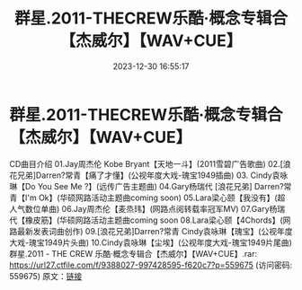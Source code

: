 ﻿---
title: 群星.2011-THECREW乐酷·概念专辑合【杰威尔】【WAV+CUE】
date: 2023-12-30 16:55:17
categories: WAV车载音乐、镜像
tags: 华语中文
---
# 群星.2011-THECREW乐酷·概念专辑合【杰威尔】【WAV+CUE】

CD曲目介绍
01.Jay周杰伦 Kobe Bryant【天地一斗】(2011雪碧广告歌曲)
02.[浪花兄弟]Darren?常青【痛了才懂】(公视年度大戏-瑰宝1949插曲)
03. Cindy袁咏琳【Do You See Me ?】(远传广告主题曲)
04.Gary杨瑞代 [浪花兄弟] Darren?常青【I'm Ok】(华硕网路活动主题曲coming soon)
05.Lara梁心颐【我没有】(超人气数位单曲)
06.Jay周杰伦【麦烝玮】(网路点阅转载率冠军MV)
07.Gary杨瑞代【橡皮筋】(华硕网路活动主题曲coming soon
08.Lara梁心颐【4Chords】(网路最新发表词曲创作)
09.[浪花兄弟]Darren?常青 Cindy袁咏琳【瑰宝】(公视年度大戏-瑰宝1949片头曲)
10.Cindy袁咏琳【尘埃】(公视年度大戏-瑰宝1949片尾曲)
群星.2011 - THE CREW 乐酷·概念专辑合【杰威尔】【WAV+CUE】.rar: https://url27.ctfile.com/f/9388027-997428595-f620c7?p=559675
(访问密码: 559675)
原文：[链接](https://blog.sina.com.cn/s/blog_1647c7e7601031418.html)